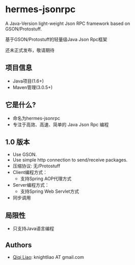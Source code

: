 hermes-jsonrpc
==============

A Java-Version light-weight Json RPC framework based on GSON/Protostuff.

基于GSON/Protostuff的轻量级Java Json Rpc框架

还未正式发布，敬请期待

## 项目信息 ##

- Java项目(1.6+)
- Maven管理(3.0.5+)

## 它是什么? ##

- 命名为hermes-jsonrpc
- 专注于高效、高速、简单的 Java Json Rpc 编程

## 1.0 版本 ##

- Use GSON.
- Use simple http connection to send/receive packages.
- 压缩协议: 无/Protostuff
- Client编程方式：
	- 支持Spring AOP代理方式
- Server编程方式：
	- 支持Spring Web Servlet方式
- 同步调用 
	
## 局限性 ##

- 只支持Java语言编程

## Authors ##

- [Qiqi Liao](https://github.com/knightliao): knightliao AT gmail.com